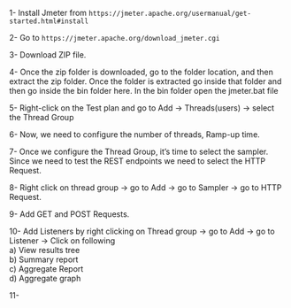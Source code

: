 1- Install Jmeter from ```https://jmeter.apache.org/usermanual/get-started.html#install```  
  
2- Go to ```https://jmeter.apache.org/download_jmeter.cgi```  
  
3- Download ZIP file.  
  
4- Once the zip folder is downloaded, go to the folder location, and then extract the zip folder. Once the folder is extracted go inside that folder and then go inside the bin folder here. In the bin folder open the jmeter.bat file  
  
5- Right-click on the Test plan and go to Add -> Threads(users) -> select the Thread Group  
  
6- Now, we need to configure the number of threads, Ramp-up time.  
  
7- Once we configure the Thread Group, it’s time to select the sampler. Since we need to test the REST endpoints we need to select the HTTP Request.  
  
8- Right click on thread group -> go to Add -> go to Sampler -> go to HTTP Request.  
  
9- Add GET and POST Requests.  
  
10- Add Listeners by right clicking on Thread group -> go to Add -> go to Listener -> Click on following  
 a) View results tree  
 b) Summary report  
 c) Aggregate Report  
 d) Aggregate graph  
  
11- 